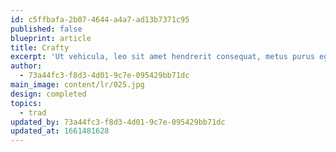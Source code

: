 ```yaml
---
id: c5ffbafa-2b07-4644-a4a7-ad13b7371c95
published: false
blueprint: article
title: Crafty
excerpt: 'Ut vehicula, leo sit amet hendrerit consequat, metus purus egestas purus'
author:
  - 73a44fc3-f8d3-4d01-9c7e-095429bb71dc
main_image: content/lr/025.jpg
design: completed
topics:
  - trad
updated_by: 73a44fc3-f8d3-4d01-9c7e-095429bb71dc
updated_at: 1661481628
---
```

